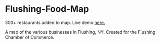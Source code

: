 # Flushing-Food-Map

300+ restaurants added to map. Live demo [here.](http://kevinramsunder.com/ffm/) 

A map of the various businesses in Flushing, NY. Created for the Flushing Chamber of Commerce.
